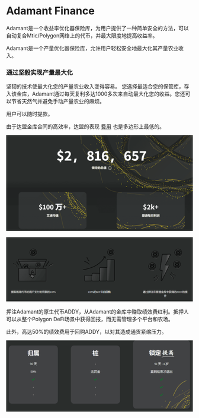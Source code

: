 # Adamant Finance

Adamant是一个收益率优化器保险库，为用户提供了一种简单安全的方法，可以自动复合Mtic/Polygon网络上的代币，并最大限度地提高收益率。

Adamant是一个产量优化器保险库，允许用户轻松安全地最大化其产量农业收入。

### 通过坚毅实现产量最大化

坚韧的技术使最大化您的产量农业收入变得容易。
您选择最适合您的保管库，存入该金库，Adamant通过每天复利多达1000多次来自动最大化您的收益。您还可以节省天然气并避免手动产量农业的麻烦。

用户可以随时提款。

由于达盟金库合同的高效率，达盟的表现 [费用](https://adamantfinance.gitbook.io/adamant-finance/guides/vaults) 也是多边形上最低的。

![image-20220802133044167](image-20220802133044167.png)



![image-20220802133544024](image-20220802133544024.png)

押注Adamant的原生代币ADDY，从Adamant的金库中赚取绩效费红利。抵押人可以从整个Polygon DeFi场景中获得回报，而无需管理多个平台和农场。

此外，高达50%的绩效费用于回购ADDY，以对其造成通货紧缩压力。

![image-20220802135453432](image-20220802135453432.png)
